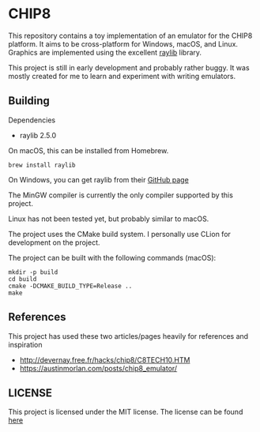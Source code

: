 # CHIP8

This repository contains a toy implementation of an emulator
for the CHIP8 platform. It aims to be cross-platform for Windows, macOS, and Linux.
Graphics are implemented using the excellent [raylib](https://github.com/raysan5/raylib) library.

This project is still in early development and probably rather buggy.
It was mostly created for me to learn and experiment with writing emulators.

## Building

Dependencies

* raylib 2.5.0

On macOS, this can be installed from Homebrew.

`brew install raylib`

On Windows, you can get raylib from their [GitHub page](https://github.com/raysan5/raylib)

The MinGW compiler is currently the only compiler supported by this project.

Linux has not been tested yet, but probably similar to macOS.

The project uses the CMake build system. I personally use CLion for development on the project.

The project can be built with the following commands (macOS):

```shell script
mkdir -p build
cd build
cmake -DCMAKE_BUILD_TYPE=Release ..
make
```

## References

This project has used these two articles/pages heavily for references and inspiration

* http://devernay.free.fr/hacks/chip8/C8TECH10.HTM
* https://austinmorlan.com/posts/chip8_emulator/

## LICENSE

This project is licensed under the MIT license. The license can be found [here](LICENSE.md)